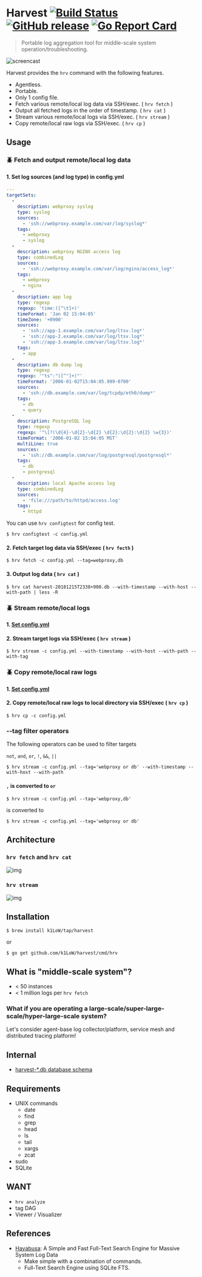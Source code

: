 # Harvest [![Build Status](https://travis-ci.org/k1LoW/harvest.svg?branch=master)](https://travis-ci.org/k1LoW/harvest) [![GitHub release](https://img.shields.io/github/release/k1LoW/harvest.svg)](https://github.com/k1LoW/harvest/releases) [![Go Report Card](https://goreportcard.com/badge/github.com/k1LoW/harvest)](https://goreportcard.com/report/github.com/k1LoW/harvest)

> Portable log aggregation tool for middle-scale system operation/troubleshooting.

![screencast](doc/screencast.svg)

Harvest provides the `hrv` command with the following features.

- Agentless.
- Portable.
- Only 1 config file.
- Fetch various remote/local log data via SSH/exec. ( `hrv fetch` )
- Output all fetched logs in the order of timestamp. ( `hrv cat` )
- Stream various remote/local logs via SSH/exec. ( `hrv stream` )
- Copy remote/local raw logs via SSH/exec. ( `hrv cp` )

## Usage

### :beetle: Fetch and output remote/local log data

#### 1. Set log sources (and log type) in config.yml

``` yaml
---
targetSets:
  -
    description: webproxy syslog
    type: syslog
    sources:
      - 'ssh://webproxy.example.com/var/log/syslog*'
    tags:
      - webproxy
      - syslog
  -
    description: webproxy NGINX access log
    type: combinedLog
    sources:
      - 'ssh://webproxy.example.com/var/log/nginx/access_log*'
    tags:
      - webproxy
      - nginx
  -
    description: app log
    type: regexp
    regexp: 'time:([^\t]+)'
    timeFormat: 'Jan 02 15:04:05'
    timeZone: '+0900'
    sources:
      - 'ssh://app-1.example.com/var/log/ltsv.log*'
      - 'ssh://app-2.example.com/var/log/ltsv.log*'
      - 'ssh://app-3.example.com/var/log/ltsv.log*'
    tags:
      - app
  -
    description: db dump log
    type: regexp
    regexp: '"ts":"([^"]+)"'
    timeFormat: '2006-01-02T15:04:05.999-0700'
    sources:
      - 'ssh://db.example.com/var/log/tcpdp/eth0/dump*'
    tags:
      - db
      - query
  -
    description: PostgreSQL log
    type: regexp
    regexp: '^\[?(\d{4}-\d{2}-\d{2} \d{2}:\d{2}:\d{2} \w{3})'
    timeFormat: '2006-01-02 15:04:05 MST'
    multiLine: true
    sources:
      - 'ssh://db.example.com/var/log/postgresql/postgresql*'
    tags:
      - db
      - postgresql
  -
    description: local Apache access log
    type: combinedLog
    sources:
      - 'file:///path/to/httpd/access.log'
    tags:
      - httpd
```

You can use `hrv configtest` for config test.

``` console
$ hrv configtest -c config.yml
```

#### 2. Fetch target log data via SSH/exec ( `hrv fecth` )

``` console
$ hrv fetch -c config.yml --tag=webproxy,db
```

#### 3. Output log data ( `hrv cat` )

``` console
$ hrv cat harvest-20181215T2338+900.db --with-timestamp --with-host --with-path | less -R
```

### :beetle: Stream remote/local logs

#### 1. [Set config.yml](#1-set-log-urls-and-log-type-in-configyml)

#### 2. Stream target logs via SSH/exec ( `hrv stream` )

``` console
$ hrv stream -c config.yml --with-timestamp --with-host --with-path --with-tag
```

### :beetle: Copy remote/local raw logs

#### 1. [Set config.yml](#1-set-log-urls-and-log-type-in-configyml)

#### 2. Copy remote/local raw logs to local directory via SSH/exec ( `hrv cp` )

``` console
$ hrv cp -c config.yml
```

### --tag filter operators

The following operators can be used to filter targets

`not`, `and`, `or`, `!`, `&&`, `||`

``` console
$ hrv stream -c config.yml --tag='webproxy or db' --with-timestamp --with-host --with-path
```

#### `,` is converted to ` or `

``` console
$ hrv stream -c config.yml --tag='webproxy,db'
```

is converted to

``` console
$ hrv stream -c config.yml --tag='webproxy or db'
```

## Architecture

### `hrv fetch` and `hrv cat`

![img](doc/fetch.png)

### `hrv stream`

![img](doc/stream.png)

## Installation

```console
$ brew install k1LoW/tap/harvest
```

or

```console
$ go get github.com/k1LoW/harvest/cmd/hrv
```

## What is "middle-scale system"?

- < 50 instances
- < 1 million logs per `hrv fetch`

### What if you are operating a large-scale/super-large-scale/hyper-large-scale system?

Let's consider agent-base log collector/platform, service mesh and distributed tracing platform!

## Internal

- [harvest-*.db database schema](doc/schema)

## Requirements

- UNIX commands
  - date
  - find
  - grep
  - head
  - ls
  - tail
  - xargs
  - zcat
- sudo
- SQLite

## WANT

- `hrv analyze`
- tag DAG
- Viewer / Visualizer

## References

- [Hayabusa](https://github.com/hirolovesbeer/hayabusa): A Simple and Fast Full-Text Search Engine for Massive System Log Data
    - Make simple with a combination of commands.
    - Full-Text Search Engine using SQLite FTS.
